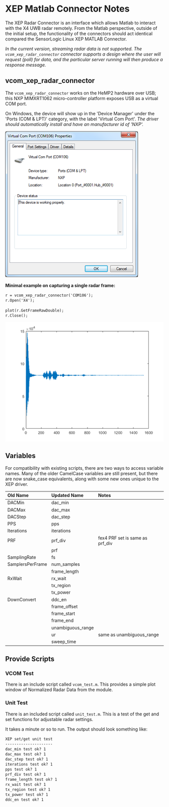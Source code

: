 # XEP Matlab Connector Notes

The XEP Radar Connector is an interface which allows Matlab to interact with the
X4 UWB radar remotely. From the Matlab perspective, outside of the initial setup, the functionality of
the connectors should act identical compared the SensorLogic Linux XEP MATLAB Connector.

_In the current version, streaming radar data is not supported. The `vcom_xep_radar_connector` connector
supports a design where the user will request (poll) for data, and the particular
server running will then produce a response message._

## vcom_xep_radar_connector
The `vcom_xep_radar_connector` works on the HeMP2 hardware over USB; this NXP MIMXRT1062 micro-controller platform exposes USB as a virtual COM port. 

On Windows, the device will show up in the 'Device Manager' under the 
'Ports (COM & LPT)' category, with the label 'Virtual Com Port'. _The driver 
should automatically install and have an manufacturer id of 'NXP'._

![](images/virtual_com.png)

**Minimal example on capturing a single radar frame:**
```
r = vcom_xep_radar_connector('COM106');
r.Open('X4');

plot(r.GetFrameRawDouble);
r.Close();
```

![](images/basic_capture.png)

## Variables

For compatibility with existing scripts, there are two ways to access 
variable names. Many of the older CamelCase variables are still present,
but there are now snake_case equivalents, along with some new ones unique
to the XEP driver.

| Old Name         | Updated Name      | Notes |
|:-----------------|:------------------|:------|
| DACMin           | dac_min           ||
| DACMax           | dac_max           ||
| DACStep          | dac_step          ||
| PPS              | pps               ||
| Iterations       | iterations        ||
| PRF              | prf_div           | fex4 PRF set is same as prf_div |
|                  | prf               ||
| SamplingRate     | fs                ||
| SamplersPerFrame | num_samples       ||
|                  | frame_length      ||
| RxWait           | rx_wait           ||
|                  | tx_region         ||
|                  | tx_power          ||
| DownConvert      | ddc_en            ||
|                  | frame_offset      ||
|                  | frame_start       ||
|                  | frame_end         ||
|                  | unambiguous_range ||
|                  | ur                | same as unambiguous_range |
|                  | sweep_time        ||

## Provide Scripts
### VCOM Test
There is an include script called `vcom_test.m`. This provides a simple plot window of Normalized Radar Data from the module.

### Unit Test
There is an included script called `unit_test.m`. This is a test of the get 
and set functions for adjustable radar settings.

It takes a minute or so to run. The output should look something like:
```
XEP set/get unit test
---------------------
dac_min test ok? 1
dac_max test ok? 1
dac_step test ok? 1
iterations test ok? 1
pps test ok? 1
prf_div test ok? 1
frame_length test ok? 1
rx_wait test ok? 1
tx_region test ok? 1
tx_power test ok? 1
ddc_en test ok? 1
```
